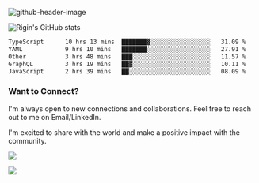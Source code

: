 
![github-header-image](https://github.com/riginoommen/riginoommen/assets/3840244/889cae65-df55-4cda-86cc-bf21bf1f2e96)

![Rigin's GitHub stats](https://github-readme-stats.vercel.app/api?username=riginoommen\&show_icons=true\&show=reviews,discussions_started,discussions_answered,prs_merged,prs_merged_percentage)


<!--START_SECTION:waka-->

```txt
TypeScript      10 hrs 13 mins  ███████▓░░░░░░░░░░░░░░░░░   31.09 %
YAML            9 hrs 10 mins   ███████░░░░░░░░░░░░░░░░░░   27.91 %
Other           3 hrs 48 mins   ███░░░░░░░░░░░░░░░░░░░░░░   11.57 %
GraphQL         3 hrs 19 mins   ██▓░░░░░░░░░░░░░░░░░░░░░░   10.11 %
JavaScript      2 hrs 39 mins   ██░░░░░░░░░░░░░░░░░░░░░░░   08.09 %
```

<!--END_SECTION:waka-->

### Want to Connect?

I'm always open to new connections and collaborations. Feel free to reach out to me on Email/LinkedIn.

I'm excited to share with the world and make a positive impact with the community.

![](https://komarev.com/ghpvc/?username=riginoommen)

![](https://hit.yhype.me/github/profile?user_id=3840244)

